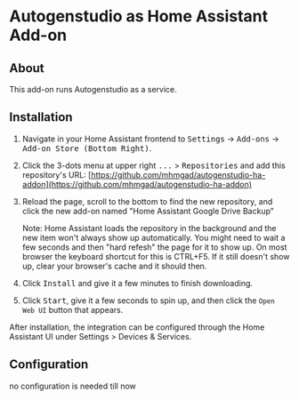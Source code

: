 # Autogenstudio as Home Assistant Add-on

## About

This add-on runs Autogenstudio as a service.


## Installation


1. Navigate in your Home Assistant frontend to <kbd>Settings</kbd> -> <kbd>Add-ons</kbd> -> <kbd>Add-on Store (Bottom Right)</kbd>.

2. Click the 3-dots menu at upper right <kbd>...</kbd> > <kbd>Repositories</kbd> and add this repository's URL: [https://github.com/mhmgad/autogenstudio-ha-addon](https://github.com/mhmgad/autogenstudio-ha-addon)


3. Reload the page, scroll to the bottom to find the new repository, and click the new add-on named "Home Assistant Google Drive Backup"
   
   
   
   Note: Home Assistant loads the repository in the background and the new item won't always show up automatically.  You might need to wait a few seconds and then "hard refesh" the page for it to show up.  On most browser the keyboard shortcut for this is CTRL+F5. If it still doesn't show up, clear your browser's cache and it should then.
4. Click <kbd>Install</kbd> and give it a few minutes to finish downloading.

5. Click <kbd>Start</kbd>, give it a few seconds to spin up, and then click the `Open Web UI` button that appears.

After installation, the integration can be configured through the Home Assistant UI under Settings > Devices & Services.



## Configuration

no configuration is needed till now
